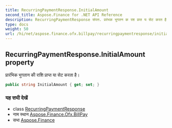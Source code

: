 ```yaml
---
title: RecurringPaymentResponse.InitialAmount
second_title: Aspose.Finance for .NET API Reference
description: RecurringPaymentResponse संपत्त. प्ररंभक भुगतन क रश प्रप्त य सेट करत है
type: docs
weight: 50
url: /hi/net/aspose.finance.ofx.billpay/recurringpaymentresponse/initialamount/
---
```

## RecurringPaymentResponse.InitialAmount property

प्रारंभिक भुगतान की राशि प्राप्त या सेट करता है।

```csharp
public string InitialAmount { get; set; }
```

### यह सभी देखें

* class [RecurringPaymentResponse](../)
* नाम स्थान [Aspose.Finance.Ofx.BillPay](../../recurringpaymentresponse/)
* सभा [Aspose.Finance](../../../)


